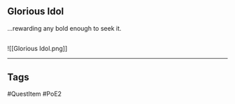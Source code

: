 ## Glorious Idol
...rewarding any bold enough to seek it.
## 
![[Glorious Idol.png]]

---
## Tags
#QuestItem
#PoE2